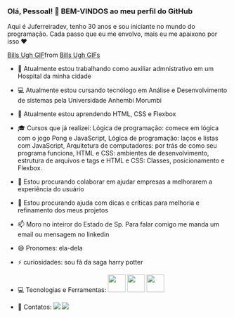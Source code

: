 ### Olá, Pessoal! 👋 BEM-VINDOS ao meu perfil do GitHub
  Aqui é Juferreiradev, tenho 30 anos e sou iniciante no mundo do programação. Cada passo que eu me envolvo, mais eu me apaixono por isso ❤️ 


<div class="tenor-gif-embed" data-postid="9811803164280522639" data-share-method="host" data-aspect-ratio="1" data-width="100%"><a href="https://tenor.com/view/bills-ugh-gif-9811803164280522639">Bills Ugh GIF</a>from <a href="https://tenor.com/search/bills+ugh-gifs">Bills Ugh GIFs</a></div> <script type="text/javascript" async src="https://tenor.com/embed.js"></script>
  

- 🔭 Atualmente estou trabalhando como auxiliar admnistrativo em um Hospital da minha cidade 
- 💻 Atualmente estou cursando tecnólogo em Análise e Desenvolvimento de sistemas pela Universidade Anhembi Morumbi
- 🌱 Atualmente estou aprendendo HTML, CSS e Flexbox
- 🎓 Cursos que já realizei:  Lógica de programação: comece em lógica com o jogo Pong e JavaScript, Lógica de programação: laços e listas com JavaScript, Arquitetura de computadores: por trás de como seu programa funciona, HTML e CSS: ambientes de desenvolvimento, estrutura de arquivos e tags e HTML e CSS: Classes, posicionamento e Flexbox. 
- 👯 Estou procurando colaborar em ajudar empresas a melhorarem a experiência do usuário 
- 🤔  Estou procurando ajuda com dicas e críticas para melhoria e refinamento dos meus projetos
- 📫 Moro no inteiror do Estado de Sp. Para falar comigo me manda um email ou mensagem no linkedin
- 😄 Pronomes: ela-dela
- ⚡ curiosidades: sou fã da saga harry potter









-  💻 Tecnologias e Ferramentas: <img src="https://cdn.jsdelivr.net/gh/devicons/devicon/icons/css3/css3-original-wordmark.svg" width="40" height="40" /> 
                                  <img src="https://cdn.jsdelivr.net/gh/devicons/devicon/icons/html5/html5-original-wordmark.svg" width="40" height="40" />
                                  <img src="https://cdn.jsdelivr.net/gh/devicons/devicon/icons/javascript/javascript-original.svg" width="40" height="40" />
                                  
- 📱 Contatos:      <a href = "mailto: jurferreira23@gmail.com"><img loading="lazy" src="https://img.shields.io/badge/Gmail-D14836?style=for-the-badge&logo=gmail&logoColor=white" target="_blank"></a>        <a href="https://www.linkedin.com/in/juliana-ferreira-3b9721211" target="_blank"><img loading="lazy" src="https://img.shields.io/badge/-LinkedIn-%230077B5?style=for-the-badge&logo=linkedin&logoColor=white" target="_blank"></a>   
</div>
